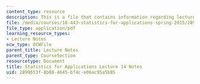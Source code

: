```yaml
---
content_type: resource
description: This is a file that contains information regarding lecture 14 notes.
file: /media/courses/18-443-statistics-for-applications-spring-2015/2899653f8b884645bf4ce06ac95a5b85_MIT18_443S15_LEC14.pdf
file_type: application/pdf
learning_resource_types:
- Lecture Notes
ocw_type: OCWFile
parent_title: Lecture Notes
parent_type: CourseSection
resourcetype: Document
title: Statistics for Applications Lecture 14 Notes
uid: 2899653f-8b88-4645-bf4c-e06ac95a5b85
---
```

